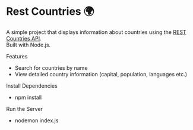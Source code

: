 # Rest Countries 🌍

A simple project that displays information about countries using the [REST Countries API](https://restcountries.com/).  
Built with Node.js.


Features
- Search for countries by name
- View detailed country information (capital, population, languages etc.)


Install Dependencies
- npm install


Run the Server
- nodemon index.js

